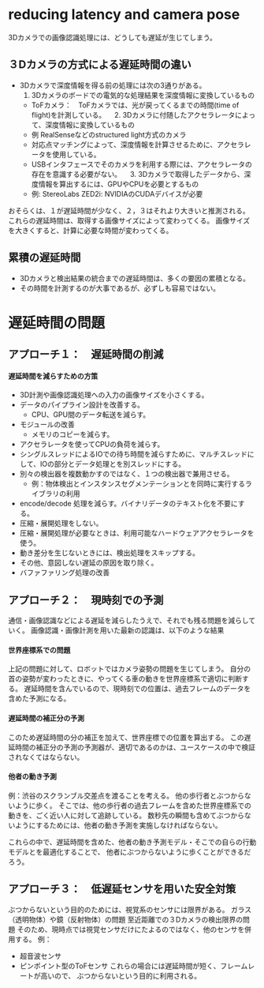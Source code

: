 # reducing latency and camera pose
3Dカメラでの画像認識処理には、どうしても遅延が生じてしまう。

## ３Dカメラの方式による遅延時間の違い
- 3Dカメラで深度情報を得る前の処理には次の3通りがある。
  1. 3Dカメラのボードでの電気的な処理結果を深度情報に変換しているもの
    - ToFカメラ：　ToFカメラでは、光が戻ってくるまでの時間(time of flight)を計測している。
　2.  3Dカメラに付随したアクセラレータによって、深度情報に変換しているもの
    - 例 RealSenseなどのstructured light方式のカメラ
    - 対応点マッチングによって、深度情報を計算させるために、アクセラレータを使用している。
    - USBインタフェースでそのカメラを利用する際には、アクセラレータの存在を意識する必要がない。
　3. 3Dカメラで取得したデータから、深度情報を算出するには、GPUやCPUを必要とするもの
    - 例: StereoLabs ZED2i: NVIDIAのCUDAデバイスが必要

おそらくは、１が遅延時間が少なく、２，３はそれより大きいと推測される。
これらの遅延時間は、取得する画像サイズによって変わってくる。
画像サイズを大きくすると、計算に必要な時間が変わってくる。


## 累積の遅延時間
- 3Dカメラと検出結果の統合までの遅延時間は、多くの要因の累積となる。
- その時間を計測するのが大事であるが、必ずしも容易ではない。

# 遅延時間の問題
## アプローチ１：　遅延時間の削減

#### 遅延時間を減らすための方策
- 3D計測や画像認識処理への入力の画像サイズを小さくする。
- データのパイプライン設計を改善する。
  - CPU、GPU間のデータ転送を減らす。
- モジュールの改善
  - メモリのコピーを減らす。
- アクセラレータを使ってCPUの負荷を減らす。
- シングルスレッドによるIOでの待ち時間を減らすために、マルチスレッドにして、IOの部分とデータ処理とを別スレッドにする。
- 別々の検出器を複数動かすのではなく、１つの検出器で兼用させる。
  - 例：物体検出とインスタンスセグメンテーションとを同時に実行するライブラリの利用
- encode/decode 処理を減らす。バイナリデータのテキスト化を不要にする。
- 圧縮・展開処理をしない。
- 圧縮・展開処理が必要なときは、利用可能なハードウェアアクセラレータを使う。
- 動き差分を生じないときには、検出処理をスキップする。
- その他、意図しない遅延の原因を取り除く。
- バファファリング処理の改善


## アプローチ２：　現時刻での予測

通信・画像認識などによる遅延を減らしたうえで、それでも残る問題を減らしていく。
画像認識・画像計測を用いた最新の認識は、以下のような結果


#### 世界座標系での問題
上記の問題に対して、ロボットではカメラ姿勢の問題を生じてしまう。
自分の首の姿勢が変わったときに、やってくる車の動きを世界座標系で適切に判断する。
遅延時間を含んでいるので、現時刻での位置は、過去フレームのデータを含めた予測になる。
#### 遅延時間の補正分の予測
このため遅延時間の分の補正を加えて、世界座標での位置を算出する。
この遅延時間の補正分の予測の予測器が、適切であるのかは、ユースケースの中で検証されなくてはならない。

#### 他者の動き予測
例：渋谷のスクランブル交差点を渡ることを考える。
他の歩行者とぶつからないように歩く。
そこでは、他の歩行者の過去フレームを含めた世界座標系での動きを、ごく近い人に対して追跡している。
数秒先の瞬間も含めてぶつからないようにするためには、他者の動き予測を実施しなければならない。

これらの中で、遅延時間を含めた、他者の動き予測モデル・そこでの自らの行動モデルとを最適化することで、
他者にぶつからないように歩くことができるだろう。

## アプローチ３：　低遅延センサを用いた安全対策

ぶつからないという目的のためには、視覚系のセンサには限界がある。
ガラス（透明物体）や鏡（反射物体）の問題
至近距離での３Dカメラの検出限界の問題
そのため、現時点では視覚センサだけにたよるのではなく、他のセンサを併用する。
例：
- 超音波センサ
- ピンポイント型のToFセンサ
これらの場合には遅延時間が短く、フレームレートが高いので、
ぶつからないという目的に利用される。
